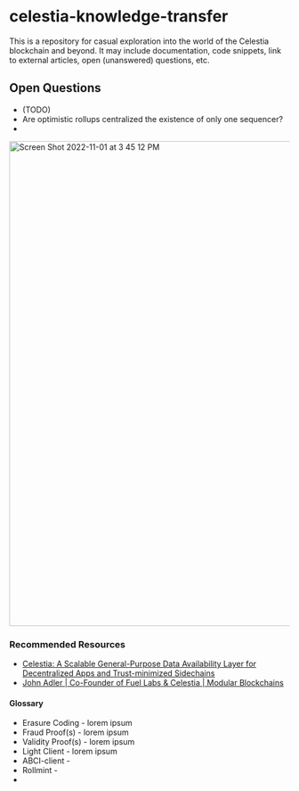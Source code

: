 # celestia-knowledge-transfer

This is a repository for casual exploration into the world of the Celestia blockchain and beyond. It may include documentation, code snippets, link to external articles, open (unanswered) questions, etc.

## Open Questions

* (TODO)
* Are optimistic rollups centralized the existence of only one sequencer?
* 

<img width="870" alt="Screen Shot 2022-11-01 at 3 45 12 PM" src="https://user-images.githubusercontent.com/33232379/199324509-d0b35a84-aee6-457d-a24f-2d14735f53c9.png">


### Recommended Resources

* [Celestia: A Scalable General-Purpose Data Availability Layer for Decentralized Apps and Trust-minimized Sidechains](https://blog.celestia.org/celestia-a-scalable-general-purpose-data-availability-layer-for-decentralized-apps-and-trust-minimized-sidechains/)
* [John Adler | Co-Founder of Fuel Labs & Celestia | Modular Blockchains](https://www.youtube.com/watch?v=DhBkrc9dECg)

#### Glossary

* Erasure Coding - lorem ipsum
* Fraud Proof(s) - lorem ipsum
* Validity Proof(s) - lorem ipsum
* Light Client - lorem ipsum
* ABCI-client - 
* Rollmint - 
* 

